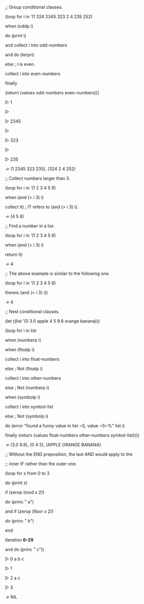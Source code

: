  

;; Group conditional clauses. 

(loop for i in ’(1 324 2345 323 2 4 235 252) 

when (oddp i) 

do (print i) 

and collect i into odd-numbers 

and do (terpri) 

else ; I is even. 

collect i into even-numbers 

finally 

(return (values odd-numbers even-numbers))) 

&#9655; 1 

&#9655; 

&#9655; 2345 

&#9655; 

&#9655; 323 

&#9655; 

&#9655; 235 

*→* (1 2345 323 235), (324 2 4 252) 



 

 

;; Collect numbers larger than 3. 

(loop for i in ’(1 2 3 4 5 6) 

when (and (\> i 3) i) 

collect it) ; IT refers to (and (\> i 3) i). 

*→* (4 5 6) 

;; Find a number in a list. 

(loop for i in ’(1 2 3 4 5 6) 

when (and (\> i 3) i) 

return it) 

*→* 4 

;; The above example is similar to the following one. 

(loop for i in ’(1 2 3 4 5 6) 

thereis (and (\> i 3) i)) 

*→* 4 

;; Nest conditional clauses. 

(let ((list ’(0 3.0 apple 4 5 9.8 orange banana))) 

(loop for i in list 

when (numberp i) 

when (floatp i) 

collect i into float-numbers 

else ; Not (floatp i) 

collect i into other-numbers 

else ; Not (numberp i) 

when (symbolp i) 

collect i into symbol-list 

else ; Not (symbolp i) 

do (error "found a funny value in list ~S, value ~S~%" list i) 

finally (return (values float-numbers other-numbers symbol-list)))) 

*→* (3.0 9.8), (0 4 5), (APPLE ORANGE BANANA) 

;; Without the END preposition, the last AND would apply to the 

;; inner IF rather than the outer one. 

(loop for x from 0 to 3 

do (print x) 

if (zerop (mod x 2)) 

do (princ " a") 

and if (zerop (floor x 2)) 

do (princ " b") 

end 

Iteration **6–29**

 

 

and do (princ " c")) 

&#9655; 0 a b c 

&#9655; 1 

&#9655; 2 a c 

&#9655; 3 

*→* NIL 


